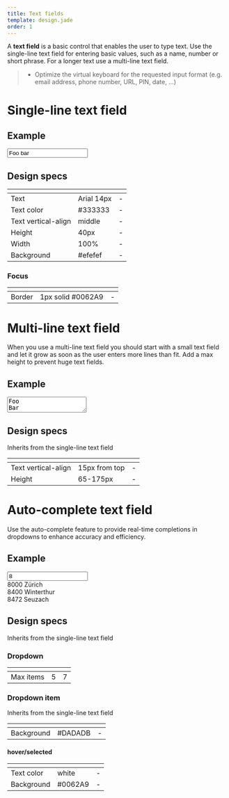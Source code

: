 ```yaml
---
title: Text fields
template: design.jade
order: 1
---
```


A **text field** is a basic control that enables the user to type text. Use the single-line text field for entering basic values, such as a name, number or short phrase. For a longer text use a multi-line text field.

> - Optimize the virtual keyboard for the requested input format (e.g. email address, phone number, URL, PIN, date, ...)

<!--
## Character counter

To be defined
-->

# Single-line text field

## Example

<div style="max-width: 700px" >
  <input type="text" class="control control--input" value="Foo bar" />
</div>

## Design specs

|    | <i class="icon icon--mobile" ></i> | <i class="icon icon--desktop" ></i> |
| -- | -- | -- |
| Text | <div class="table__item__info__content__label" ><i class="icon icon--mobile" ></i></div> Arial 14px | <div class="table__item__info__content__label" ><i class="icon icon--desktop" ></i></div> - |
| Text color | <div class="table__item__info__content__label" ><i class="icon icon--mobile" ></i></div> #333333 | <div class="table__item__info__content__label" ><i class="icon icon--desktop" ></i></div> - |
| Text vertical-align | <div class="table__item__info__content__label" ><i class="icon icon--mobile" ></i></div> middle | <div class="table__item__info__content__label" ><i class="icon icon--desktop" ></i></div> - |
| Height | <div class="table__item__info__content__label" ><i class="icon icon--mobile" ></i></div> 40px | <div class="table__item__info__content__label" ><i class="icon icon--desktop" ></i></div> - |
| Width | <div class="table__item__info__content__label" ><i class="icon icon--mobile" ></i></div> 100% | <div class="table__item__info__content__label" ><i class="icon icon--desktop" ></i></div> - |
| Background | <div class="table__item__info__content__label" ><i class="icon icon--mobile" ></i></div> #efefef | <div class="table__item__info__content__label" ><i class="icon icon--desktop" ></i></div>- |

### Focus

|    | <i class="icon icon--mobile" ></i> | <i class="icon icon--desktop" ></i> |
| -- | -- | -- |
| Border | <div class="table__item__info__content__label" ><i class="icon icon--mobile" ></i></div> 1px solid #0062A9 | <div class="table__item__info__content__label" ><i class="icon icon--desktop" ></i></div> - |

# Multi-line text field

When you use a multi-line text field you should start with a small text field and let it grow
as soon as the user enters more lines than fit. Add a max height to prevent huge text fields.

## Example

<div style="max-width: 700px" >
  <textarea type="text" class="control control--textarea">Foo
Bar</textarea>
</div>

## Design specs

Inherits from the single-line text field

|    | <i class="icon icon--mobile" ></i> | <i class="icon icon--desktop" ></i> |
| -- | -- | -- |
| Text vertical-align | <div class="table__item__info__content__label" ><i class="icon icon--mobile" ></i></div> 15px from top | <div class="table__item__info__content__label" ><i class="icon icon--desktop" ></i></div> - |
| Height | <div class="table__item__info__content__label" ><i class="icon icon--mobile" ></i></div> 65-175px | <div class="table__item__info__content__label" ><i class="icon icon--desktop" ></i></div> - |


# Auto-complete text field

Use the auto-complete feature to provide real-time completions in dropdowns to enhance
accuracy and efficiency.

## Example

<div style="max-width: 700px" >
  <div class="autocomplete">
    <input type="text" value="8" class="control control--input"/>
    <div style="position: relative;" class="autocomplete-container">
      <div class="autocomplete-item">8000 Zürich</div>
      <div class="autocomplete-item autocomplete-item--selected">8400 Winterthur</div>
      <div class="autocomplete-item">8472 Seuzach</div>
    </div>
  </div>
</div>

## Design specs

Inherits from the single-line text field

### Dropdown

|    | <i class="icon icon--mobile" ></i> | <i class="icon icon--desktop" ></i> |
| -- | -- | -- |
| Max items | <div class="table__item__info__content__label" ><i class="icon icon--mobile" ></i></div> 5 | <div class="table__item__info__content__label" ><i class="icon icon--desktop" ></i></div> 7 |

### Dropdown item

Inherits from the single-line text field

|    | <i class="icon icon--mobile" ></i> | <i class="icon icon--desktop" ></i> |
| -- | -- | -- |
| Background | <div class="table__item__info__content__label" ><i class="icon icon--mobile" ></i></div> #DADADB | <div class="table__item__info__content__label" ><i class="icon icon--desktop" ></i></div> - |

#### hover/selected

|    | <i class="icon icon--mobile" ></i> | <i class="icon icon--desktop" ></i> |
| -- | -- | -- |
| Text color | <div class="table__item__info__content__label" ><i class="icon icon--mobile" ></i></div> white | <div class="table__item__info__content__label" ><i class="icon icon--desktop" ></i></div> - |
| Background | <div class="table__item__info__content__label" ><i class="icon icon--mobile" ></i></div> #0062A9 | <div class="table__item__info__content__label" ><i class="icon icon--desktop" ></i></div> - |
